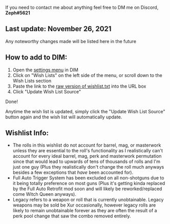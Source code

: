 If you need to contact me about anything feel free to DM me on Discord, **Zeph#5621**

## Last update: November 26, 2021
Any noteworthy changes made will be listed here in the future

## How to add to DIM:

1) Open the [settings menu](https://app.destinyitemmanager.com/settings) in DIM
2) Click on "Wish Lists" on the left side of the menu, or scroll down to the Wish Lists section
3) Paste the link to the [raw version of wishlist.txt](https://raw.githubusercontent.com/Zephyrr29/DIM-Wishlist/main/wishlist.txt) into the URL box
4) Click "Update Wish List Source"

Done!

Anytime the wish list is updated, simply click the "Update Wish List Source" button again and the wish list will automatically update.

## Wishlist Info:

- The rolls in this wishlist do not account for barrel, mag, or masterwork unless they are essential to the roll's functionality as I realistically can't account for every ideal barrel, mag, perk and masterwork permutation since that would lead to upwards of tens of thousands of rolls and I'm just one guy (Plus they realistically don't change the roll much anyways besides a few exceptions that *have* been accounted for).
- Full Auto Trigger System has been excluded on all non-shotguns due to it being totally preference on most guns (Plus it's getting kinda replaced by the Full Auto Retrofit mod soon and will likely be reworked/replaced come Witch Queen anyways).
- Legacy refers to a weapon or roll that is currently unobtainable. Legacy weapons may be sold be Xur occasionally, however legacy rolls are likely to remain unobtainable forever as they are often the result of a perk pool change that saw the combo removed entirely.
